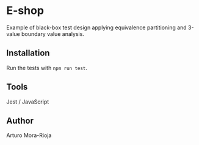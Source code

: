 # E-shop
Example of black-box test design applying equivalence partitioning and 3-value boundary value analysis.

## Installation
Run the tests with `npm run test`.

## Tools
Jest / JavaScript

## Author
Arturo Mora-Rioja